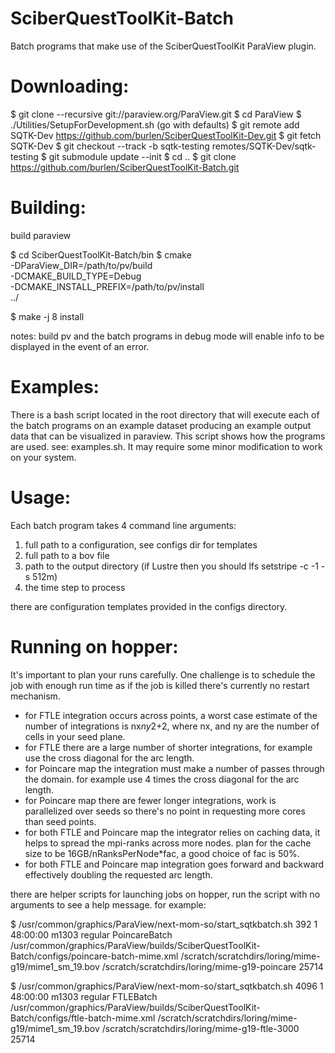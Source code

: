 SciberQuestToolKit-Batch
========================
Batch programs that make use of the SciberQuestToolKit ParaView plugin.

Downloading:
========================
$ git clone --recursive git://paraview.org/ParaView.git
$ cd ParaView
$ ./Utilities/SetupForDevelopment.sh (go with defaults)
$ git remote add SQTK-Dev https://github.com/burlen/SciberQuestToolKit-Dev.git
$ git fetch SQTK-Dev
$ git checkout --track -b sqtk-testing remotes/SQTK-Dev/sqtk-testing
$ git submodule update --init
$ cd ..
$ git clone https://github.com/burlen/SciberQuestToolKit-Batch.git

Building:
========================
build paraview

$ cd SciberQuestToolKit-Batch/bin
$ cmake \
-DParaView_DIR=/path/to/pv/build \
-DCMAKE_BUILD_TYPE=Debug \
-DCMAKE_INSTALL_PREFIX=/path/to/pv/install \
../

$ make -j 8 install

notes: build pv and the batch programs in debug mode will enable info to be displayed in the event of an error.

Examples:
========================
There is a bash script located in the root directory that will
execute each of the batch programs on an example dataset producing
an example output data that can be visualized in paraview. This
script shows how the programs are used. see: examples.sh. It
may require some minor modification to work on your system.

Usage:
========================
Each batch program takes 4 command line arguments:

1) full path to a configuration, see configs dir for templates
2) full path to a bov file
3) path to the output directory (if Lustre then you should lfs setstripe -c -1 -s 512m)
4) the time step to process

there are configuration templates provided in the configs directory.

Running on hopper:
========================
It's important to plan your runs carefully. One challenge is to schedule the job with enough run time as if the job is killed there's currently no restart mechanism.

* for FTLE integration occurs across points, a worst case estimate of the number of integrations is nx*ny*2+2, where nx, and ny are the number of cells in your seed plane.
* for FTLE there are a large number of shorter integrations, for example use the cross diagonal for the arc length.
* for Poincare map the integration must make a number of passes through the domain. for example use 4 times the cross diagonal for the arc length.
* for Poincare map there are fewer longer integrations, work is parallelized over seeds so there's no point in requesting more cores than seed points.
* for both FTLE and Poincare map the integrator relies on caching data, it helps to spread the mpi-ranks across more nodes. plan for the cache size to be 16GB/nRanksPerNode*fac, a good choice of fac is 50%.
* for both FTLE and Poincare map integration goes forward and backward effectively doubling the requested arc length.

there are helper scripts for launching jobs on hopper, run the script with no arguments to see a help message. for example:

$ /usr/common/graphics/ParaView/next-mom-so/start_sqtkbatch.sh 392 1 48:00:00 m1303 regular PoincareBatch /usr/common/graphics/ParaView/builds/SciberQuestToolKit-Batch/configs/poincare-batch-mime.xml /scratch/scratchdirs/loring/mime-g19/mime1_sm_19.bov /scratch/scratchdirs/loring/mime-g19-poincare 25714

$ /usr/common/graphics/ParaView/next-mom-so/start_sqtkbatch.sh 4096 1 48:00:00 m1303 regular FTLEBatch /usr/common/graphics/ParaView/builds/SciberQuestToolKit-Batch/configs/ftle-batch-mime.xml /scratch/scratchdirs/loring/mime-g19/mime1_sm_19.bov /scratch/scratchdirs/loring/mime-g19-ftle-3000 25714
